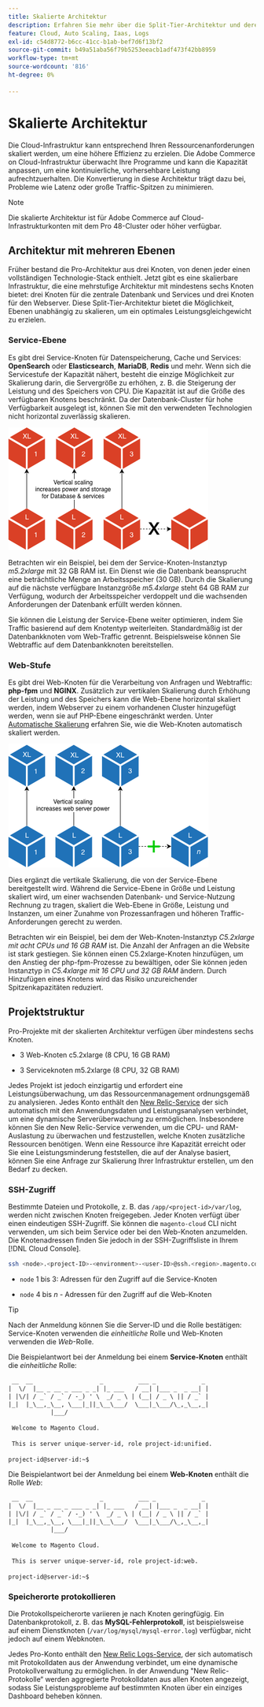 ```yaml
---
title: Skalierte Architektur
description: Erfahren Sie mehr über die Split-Tier-Architektur und deren Skalierung zur Erfüllung der Anforderungen.
feature: Cloud, Auto Scaling, Iaas, Logs
exl-id: c54d8772-b6cc-41cc-b1ab-bef7d6f13bf2
source-git-commit: b49a51aba56f79b5253eeacb1adf473f42bb8959
workflow-type: tm+mt
source-wordcount: '816'
ht-degree: 0%

---
```


# Skalierte Architektur

Die Cloud-Infrastruktur kann entsprechend Ihren Ressourcenanforderungen skaliert werden, um eine höhere Effizienz zu erzielen. Die Adobe Commerce on Cloud-Infrastruktur überwacht Ihre Programme und kann die Kapazität anpassen, um eine kontinuierliche, vorhersehbare Leistung aufrechtzuerhalten. Die Konvertierung in diese Architektur trägt dazu bei, Probleme wie Latenz oder große Traffic-Spitzen zu minimieren.

>[!NOTE]
>
>Die skalierte Architektur ist für Adobe Commerce auf Cloud-Infrastrukturkonten mit dem Pro 48-Cluster oder höher verfügbar.

## Architektur mit mehreren Ebenen

Früher bestand die Pro-Architektur aus drei Knoten, von denen jeder einen vollständigen Technologie-Stack enthielt. Jetzt gibt es eine skalierbare Infrastruktur, die eine mehrstufige Architektur mit mindestens sechs Knoten bietet: drei Knoten für die zentrale Datenbank und Services und drei Knoten für den Webserver. Diese Split-Tier-Architektur bietet die Möglichkeit, Ebenen unabhängig zu skalieren, um ein optimales Leistungsgleichgewicht zu erzielen.

### Service-Ebene

Es gibt drei Service-Knoten für Datenspeicherung, Cache und Services: **OpenSearch** oder **Elasticsearch**, **MariaDB**, **Redis** und mehr. Wenn sich die Servicestufe der Kapazität nähert, besteht die einzige Möglichkeit zur Skalierung darin, die Servergröße zu erhöhen, z. B. die Steigerung der Leistung und des Speichers von CPU. Die Kapazität ist auf die Größe des verfügbaren Knotens beschränkt. Da der Datenbank-Cluster für hohe Verfügbarkeit ausgelegt ist, können Sie mit den verwendeten Technologien nicht horizontal zuverlässig skalieren.

![Skalierung der Service-Ebene](../../assets/scaling-service.png)

Betrachten wir ein Beispiel, bei dem der Service-Knoten-Instanztyp _m5.2xlarge_ mit 32 GB RAM ist. Ein Dienst wie die Datenbank beansprucht eine beträchtliche Menge an Arbeitsspeicher (30 GB). Durch die Skalierung auf die nächste verfügbare Instanzgröße _m5.4xlarge_ steht 64 GB RAM zur Verfügung, wodurch der Arbeitsspeicher verdoppelt und die wachsenden Anforderungen der Datenbank erfüllt werden können.

Sie können die Leistung der Service-Ebene weiter optimieren, indem Sie Traffic basierend auf dem Knotentyp weiterleiten. Standardmäßig ist der Datenbankknoten vom Web-Traffic getrennt. Beispielsweise können Sie Webtraffic auf dem Datenbankknoten bereitstellen.

### Web-Stufe

Es gibt drei Web-Knoten für die Verarbeitung von Anfragen und Webtraffic: **php-fpm** und **NGINX**. Zusätzlich zur vertikalen Skalierung durch Erhöhung der Leistung und des Speichers kann die Web-Ebene horizontal skaliert werden, indem Webserver zu einem vorhandenen Cluster hinzugefügt werden, wenn sie auf PHP-Ebene eingeschränkt werden. Unter [Automatische Skalierung](autoscaling.md) erfahren Sie, wie die Web-Knoten automatisch skaliert werden.

![Web-Stufen-Skalierung](../../assets/scaling-web.png)

Dies ergänzt die vertikale Skalierung, die von der Service-Ebene bereitgestellt wird. Während die Service-Ebene in Größe und Leistung skaliert wird, um einer wachsenden Datenbank- und Service-Nutzung Rechnung zu tragen, skaliert die Web-Ebene in Größe, Leistung und Instanzen, um einer Zunahme von Prozessanfragen und höheren Traffic-Anforderungen gerecht zu werden.

Betrachten wir ein Beispiel, bei dem der Web-Knoten-Instanztyp _C5.2xlarge mit acht CPUs und 16 GB RAM_ ist. Die Anzahl der Anfragen an die Website ist stark gestiegen. Sie können einen C5.2xlarge-Knoten hinzufügen, um den Anstieg der php-fpm-Prozesse zu bewältigen, oder Sie können jeden Instanztyp in _C5.4xlarge mit 16 CPU und 32 GB RAM_ ändern. Durch Hinzufügen eines Knotens wird das Risiko unzureichender Spitzenkapazitäten reduziert.

## Projektstruktur

Pro-Projekte mit der skalierten Architektur verfügen über mindestens sechs Knoten.

- 3 Web-Knoten c5.2xlarge (8 CPU, 16 GB RAM)

- 3 Serviceknoten m5.2xlarge (8 CPU, 32 GB RAM)

Jedes Projekt ist jedoch einzigartig und erfordert eine Leistungsüberwachung, um das Ressourcenmanagement ordnungsgemäß zu analysieren. Jedes Konto enthält den [New Relic-Service](../monitor/new-relic-service.md) der sich automatisch mit den Anwendungsdaten und Leistungsanalysen verbindet, um eine dynamische Serverüberwachung zu ermöglichen. Insbesondere können Sie den New Relic-Service verwenden, um die CPU- und RAM-Auslastung zu überwachen und festzustellen, welche Knoten zusätzliche Ressourcen benötigen. Wenn eine Ressource ihre Kapazität erreicht oder Sie eine Leistungsminderung feststellen, die auf der Analyse basiert, können Sie eine Anfrage zur Skalierung Ihrer Infrastruktur erstellen, um den Bedarf zu decken.

### SSH-Zugriff

Bestimmte Dateien und Protokolle, z. B. das `/app/<project-id>/var/log`, werden nicht zwischen Knoten freigegeben. Jeder Knoten verfügt über einen eindeutigen SSH-Zugriff. Sie können die `magento-cloud` CLI nicht verwenden, um sich beim Service oder bei den Web-Knoten anzumelden. Die Knotenadressen finden Sie jedoch in der SSH-Zugriffsliste in Ihrem [!DNL Cloud Console].

```bash
ssh <node>.<project-ID>-<environment>-<user-ID>@ssh.<region>.magento.com
```

- `node` 1 bis 3: Adressen für den Zugriff auf die Service-Knoten

- `node` 4 bis _n_ - Adressen für den Zugriff auf die Web-Knoten

>[!TIP]
>
>Nach der Anmeldung können Sie die Server-ID und die Rolle bestätigen: Service-Knoten verwenden die _einheitliche_ Rolle und Web-Knoten verwenden die _Web_-Rolle.

Die Beispielantwort bei der Anmeldung bei einem **Service-Knoten** enthält die _einheitliche_ Rolle:

```
 __  __                   _          ___ _             _
|  \/  |__ _ __ _ ___ _ _| |_ ___   / __| |___ _  _ __| |
| |\/| / _` / _` / -_) ' \  _/ _ \ | (__| / _ \ || / _` |
|_|  |_\__,_\__, \___|_||_\__\___/  \___|_\___/\_,_\__,_|
            |___/

 Welcome to Magento Cloud.

 This is server unique-server-id, role project-id:unified.

project-id@server-id:~$
```

Die Beispielantwort bei der Anmeldung bei einem **Web-Knoten** enthält die Rolle _Web_:

```
 __  __                   _          ___ _             _
|  \/  |__ _ __ _ ___ _ _| |_ ___   / __| |___ _  _ __| |
| |\/| / _` / _` / -_) ' \  _/ _ \ | (__| / _ \ || / _` |
|_|  |_\__,_\__, \___|_||_\__\___/  \___|_\___/\_,_\__,_|
            |___/

 Welcome to Magento Cloud.

 This is server unique-server-id, role project-id:web.

project-id@server-id:~$
```

### Speicherorte protokollieren

Die Protokollspeicherorte variieren je nach Knoten geringfügig. Ein Datenbankprotokoll, z. B. das **MySQL-Fehlerprotokoll**, ist beispielsweise auf einem Dienstknoten (`/var/log/mysql/mysql-error.log`) verfügbar, nicht jedoch auf einem Webknoten.

Jedes Pro-Konto enthält den [New Relic Logs-Service](../monitor/new-relic-service.md), der sich automatisch mit Protokolldaten aus der Anwendung verbindet, um eine dynamische Protokollverwaltung zu ermöglichen. In der Anwendung &quot;New Relic-Protokolle“ werden aggregierte Protokolldaten aus allen Knoten angezeigt, sodass Sie Leistungsprobleme auf bestimmten Knoten über ein einziges Dashboard beheben können.
